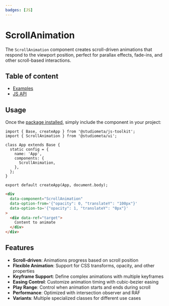```yaml
---
badges: [JS]
---
```


# ScrollAnimation <Badges :texts="$frontmatter.badges" />

The `ScrollAnimation` component creates scroll-driven animations that respond to the viewport position, perfect for parallax effects, fade-ins, and other scroll-based interactions.

## Table of content

- [Examples](./examples.html)
- [JS API](./js-api.html)

## Usage

Once the [package installed](/guide/installation/), simply include the component in your project:

```js{2,8}
import { Base, createApp } from '@studiometa/js-toolkit';
import { ScrollAnimation } from '@studiometa/ui';

class App extends Base {
  static config = {
    name: 'App',
    components: {
      ScrollAnimation,
    },
  };
}

export default createApp(App, document.body);
```

```html
<div 
  data-component="ScrollAnimation" 
  data-option-from='{"opacity": 0, "translateY": "100px"}'
  data-option-to='{"opacity": 1, "translateY": "0px"}'
>
  <div data-ref="target">
    Content to animate
  </div>
</div>
```

## Features

- **Scroll-driven**: Animations progress based on scroll position
- **Flexible Animation**: Support for CSS transforms, opacity, and other properties
- **Keyframe Support**: Define complex animations with multiple keyframes
- **Easing Control**: Customize animation timing with cubic-bezier easing
- **Play Range**: Control when animation starts and ends during scroll
- **Performance**: Optimized with intersection observer and RAF
- **Variants**: Multiple specialized classes for different use cases

